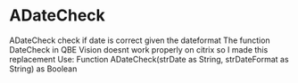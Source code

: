# ADateCheck
ADateCheck check if date is correct given the dateformat
The function DateCheck in QBE Vision doesnt work properly on citrix so I made this replacement
Use: Function ADateCheck(strDate as String, strDateFormat as String) as Boolean
